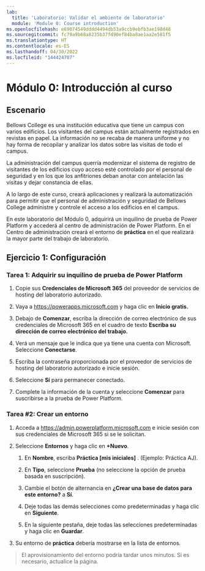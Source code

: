 ```yaml
---
lab:
  title: 'Laboratorio: Validar el ambiente de laboratorio'
  module: 'Module 0: Course introduction'
ms.openlocfilehash: e69074549dddd4494db53a9ccb9ebfb3ae198d48
ms.sourcegitcommit: fc79a9b68a8235b37fd90ef84ba8ae1aa2e581f5
ms.translationtype: HT
ms.contentlocale: es-ES
ms.lasthandoff: 04/30/2022
ms.locfileid: "144424707"
---
```

# <a name="module-0-course-introduction"></a>Módulo 0: Introducción al curso

## <a name="scenario"></a>Escenario

Bellows College es una institución educativa que tiene un campus con varios edificios. Los visitantes del campus están actualmente registrados en revistas en papel. La información no se recaba de manera uniforme y no hay forma de recopilar y analizar los datos sobre las visitas de todo el campus.

La administración del campus querría modernizar el sistema de registro de visitantes de los edificios cuyo acceso esté controlado por el personal de seguridad y en los que los anfitriones deban anotar con antelación las visitas y dejar constancia de ellas.

A lo largo de este curso, creará aplicaciones y realizará la automatización para permitir que el personal de administración y seguridad de Bellows College administre y controle el acceso a los edificios en el campus.

En este laboratorio del Módulo 0, adquirirá un inquilino de prueba de Power Platform y accederá al centro de administración de Power Platform. En el Centro de administración creará el entorno de **práctica** en el que realizará la mayor parte del trabajo de laboratorio.

## <a name="exercise-1--setup"></a>Ejercicio 1: Configuración

### <a name="task-1---acquire-your-microsoft-power-platform-trial-tenant"></a>Tarea 1: Adquirir su inquilino de prueba de Power Platform

1.  Copie sus **Credenciales de Microsoft 365** del proveedor de servicios de hosting del laboratorio autorizado.

2.  Vaya a <https://powerapps.microsoft.com> y haga clic en **Inicio gratis.**

3.  Debajo de **Comenzar**, escriba la dirección de correo electrónico de sus credenciales de Microsoft 365 en el cuadro de texto **Escriba su dirección de correo electrónico del trabajo.**

4.  Verá un mensaje que le indica que ya tiene una cuenta con Microsoft. Seleccione **Conectarse**.

5.  Escriba la contraseña proporcionada por el proveedor de servicios de hosting del laboratorio autorizado e inicie sesión.

6.  Seleccione **Sí** para permanecer conectado.

7.  Complete la información de la cuenta y seleccione **Comenzar** para suscribirse a la prueba de Power Platform.

### <a name="task-2--create-environment"></a>Tarea \#2: Crear un entorno

1.  Acceda a <https://admin.powerplatform.microsoft.com> e inicie sesión con sus credenciales de Microsoft 365 si se le solicitan.

2.  Seleccione **Entornos** y haga clic en **+Nuevo**.

    1.  En **Nombre**, escriba **Práctica [mis iniciales]** . (Ejemplo: Práctica AJ).

    2.  En **Tipo**, seleccione **Prueba** (no seleccione la opción de prueba basada en suscripción).

    3.  Cambie el botón de alternancia en **¿Crear una base de datos para este entorno?** a **Sí**.

    4.  Deje todas las demás selecciones como predeterminadas y haga clic en **Siguiente**.

    5.  En la siguiente pestaña, deje todas las selecciones predeterminadas y haga clic en **Guardar**.

3.  Su entorno de **práctica** debería mostrarse en la lista de entornos.

>   El aprovisionamiento del entorno podría tardar unos minutos. Si es necesario, actualice la página.
